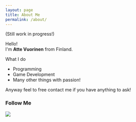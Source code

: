 ```yaml
---
layout: page
title: About Me
permalink: /about/
---
```


<span class="small">(Still work in progress!)</span>

Hello! <br>
I'm **Atte Vuorinen** from Finland.

What I do

* Programming
* Game Development
* Many other things with passion!

Anyway feel to free contact me if you have anything to ask!


### Follow Me

<a href="http://fi.linkedin.com/pub/atte-vuorinen/7b/675/888">
	<img src="{{ site.baseurl }}/images/social/Logo-59px-R.png" class="social">
</a>
